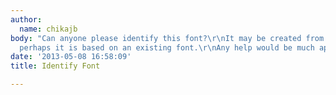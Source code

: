 ```yaml
---
author:
  name: chikajb
body: "Can anyone please identify this font?\r\nIt may be created from scratch but
  perhaps it is based on an existing font.\r\nAny help would be much appreciated.\r\nThanks,\r\nC.[img:sites/default/files/old-images/Type1_6165.jpg]"
date: '2013-05-08 16:58:09'
title: Identify Font

---
```


